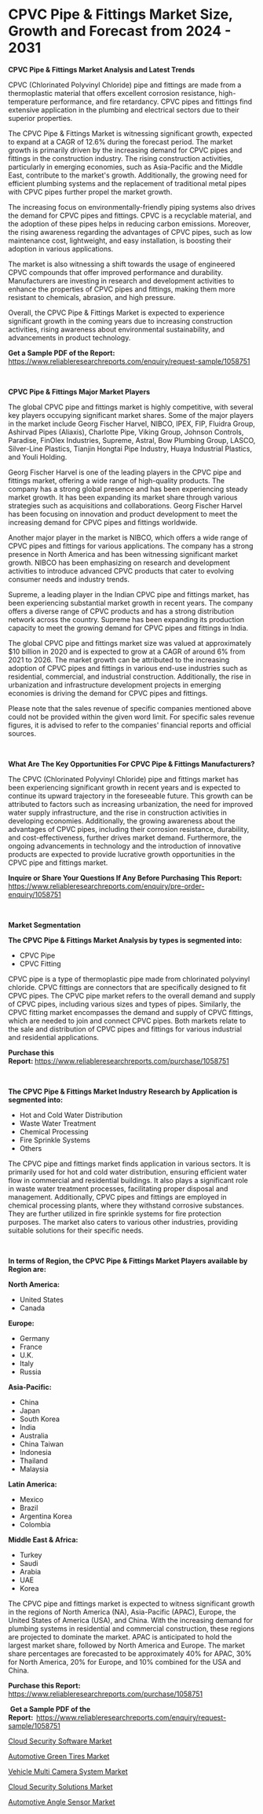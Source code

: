 <p><h1>CPVC Pipe & Fittings Market Size, Growth and Forecast from 2024 - 2031</h1></p><p><strong>CPVC Pipe & Fittings Market Analysis and Latest Trends</strong></p>
<p><p>CPVC (Chlorinated Polyvinyl Chloride) pipe and fittings are made from a thermoplastic material that offers excellent corrosion resistance, high-temperature performance, and fire retardancy. CPVC pipes and fittings find extensive application in the plumbing and electrical sectors due to their superior properties.</p><p>The CPVC Pipe & Fittings Market is witnessing significant growth, expected to expand at a CAGR of 12.6% during the forecast period. The market growth is primarily driven by the increasing demand for CPVC pipes and fittings in the construction industry. The rising construction activities, particularly in emerging economies, such as Asia-Pacific and the Middle East, contribute to the market's growth. Additionally, the growing need for efficient plumbing systems and the replacement of traditional metal pipes with CPVC pipes further propel the market growth.</p><p>The increasing focus on environmentally-friendly piping systems also drives the demand for CPVC pipes and fittings. CPVC is a recyclable material, and the adoption of these pipes helps in reducing carbon emissions. Moreover, the rising awareness regarding the advantages of CPVC pipes, such as low maintenance cost, lightweight, and easy installation, is boosting their adoption in various applications.</p><p>The market is also witnessing a shift towards the usage of engineered CPVC compounds that offer improved performance and durability. Manufacturers are investing in research and development activities to enhance the properties of CPVC pipes and fittings, making them more resistant to chemicals, abrasion, and high pressure.</p><p>Overall, the CPVC Pipe & Fittings Market is expected to experience significant growth in the coming years due to increasing construction activities, rising awareness about environmental sustainability, and advancements in product technology.</p></p>
<p><strong>Get a Sample PDF of the Report:&nbsp;</strong> <a href="https://www.reliableresearchreports.com/enquiry/request-sample/1058751">https://www.reliableresearchreports.com/enquiry/request-sample/1058751</a></p>
<p>&nbsp;</p>
<p><strong>CPVC Pipe & Fittings Major Market Players</strong></p>
<p><p>The global CPVC pipe and fittings market is highly competitive, with several key players occupying significant market shares. Some of the major players in the market include Georg Fischer Harvel, NIBCO, IPEX, FIP, Fluidra Group, Ashirvad Pipes (Aliaxis), Charlotte Pipe, Viking Group, Johnson Controls, Paradise, FinOlex Industries, Supreme, Astral, Bow Plumbing Group, LASCO, Silver-Line Plastics, Tianjin Hongtai Pipe Industry, Huaya Industrial Plastics, and Youli Holding.</p><p>Georg Fischer Harvel is one of the leading players in the CPVC pipe and fittings market, offering a wide range of high-quality products. The company has a strong global presence and has been experiencing steady market growth. It has been expanding its market share through various strategies such as acquisitions and collaborations. Georg Fischer Harvel has been focusing on innovation and product development to meet the increasing demand for CPVC pipes and fittings worldwide.</p><p>Another major player in the market is NIBCO, which offers a wide range of CPVC pipes and fittings for various applications. The company has a strong presence in North America and has been witnessing significant market growth. NIBCO has been emphasizing on research and development activities to introduce advanced CPVC products that cater to evolving consumer needs and industry trends.</p><p>Supreme, a leading player in the Indian CPVC pipe and fittings market, has been experiencing substantial market growth in recent years. The company offers a diverse range of CPVC products and has a strong distribution network across the country. Supreme has been expanding its production capacity to meet the growing demand for CPVC pipes and fittings in India.</p><p>The global CPVC pipe and fittings market size was valued at approximately $10 billion in 2020 and is expected to grow at a CAGR of around 6% from 2021 to 2026. The market growth can be attributed to the increasing adoption of CPVC pipes and fittings in various end-use industries such as residential, commercial, and industrial construction. Additionally, the rise in urbanization and infrastructure development projects in emerging economies is driving the demand for CPVC pipes and fittings.</p><p>Please note that the sales revenue of specific companies mentioned above could not be provided within the given word limit. For specific sales revenue figures, it is advised to refer to the companies' financial reports and official sources.</p></p>
<p>&nbsp;</p>
<p><strong>What Are The Key Opportunities For CPVC Pipe & Fittings Manufacturers?</strong></p>
<p><p>The CPVC (Chlorinated Polyvinyl Chloride) pipe and fittings market has been experiencing significant growth in recent years and is expected to continue its upward trajectory in the foreseeable future. This growth can be attributed to factors such as increasing urbanization, the need for improved water supply infrastructure, and the rise in construction activities in developing economies. Additionally, the growing awareness about the advantages of CPVC pipes, including their corrosion resistance, durability, and cost-effectiveness, further drives market demand. Furthermore, the ongoing advancements in technology and the introduction of innovative products are expected to provide lucrative growth opportunities in the CPVC pipe and fittings market.</p></p>
<p><strong>Inquire or Share Your Questions If Any Before Purchasing This Report:</strong> <a href="https://www.reliableresearchreports.com/enquiry/pre-order-enquiry/1058751">https://www.reliableresearchreports.com/enquiry/pre-order-enquiry/1058751</a></p>
<p>&nbsp;</p>
<p><strong>Market Segmentation</strong></p>
<p><strong>The CPVC Pipe & Fittings Market Analysis by types is segmented into:</strong></p>
<p><ul><li>CPVC Pipe</li><li>CPVC Fitting</li></ul></p>
<p><p>CPVC pipe is a type of thermoplastic pipe made from chlorinated polyvinyl chloride. CPVC fittings are connectors that are specifically designed to fit CPVC pipes. The CPVC pipe market refers to the overall demand and supply of CPVC pipes, including various sizes and types of pipes. Similarly, the CPVC fitting market encompasses the demand and supply of CPVC fittings, which are needed to join and connect CPVC pipes. Both markets relate to the sale and distribution of CPVC pipes and fittings for various industrial and residential applications.</p></p>
<p><strong>Purchase this Report:&nbsp;</strong><a href="https://www.reliableresearchreports.com/purchase/1058751">https://www.reliableresearchreports.com/purchase/1058751</a></p>
<p>&nbsp;</p>
<p><strong>The CPVC Pipe & Fittings Market Industry Research by Application is segmented into:</strong></p>
<p><ul><li>Hot and Cold Water Distribution</li><li>Waste Water Treatment</li><li>Chemical Processing</li><li>Fire Sprinkle Systems</li><li>Others</li></ul></p>
<p><p>The CPVC pipe and fittings market finds application in various sectors. It is primarily used for hot and cold water distribution, ensuring efficient water flow in commercial and residential buildings. It also plays a significant role in waste water treatment processes, facilitating proper disposal and management. Additionally, CPVC pipes and fittings are employed in chemical processing plants, where they withstand corrosive substances. They are further utilized in fire sprinkle systems for fire protection purposes. The market also caters to various other industries, providing suitable solutions for their specific needs.</p></p>
<p>&nbsp;</p>
<p><strong>In terms of Region, the CPVC Pipe & Fittings Market Players available by Region are:</strong></p>
<p>
    <p> <strong> North America: </strong>
        <ul>
            <li>United States</li>
            <li>Canada</li>
        </ul>
        </p> 
    <p> <strong> Europe: </strong>
        <ul>
            <li>Germany</li>
            <li>France</li>
            <li>U.K.</li>
            <li>Italy</li>
            <li>Russia</li>
        </ul>
        </p> 
    <p> <strong> Asia-Pacific: </strong>
        <ul>
            <li>China</li>
            <li>Japan</li>
            <li>South Korea</li>
            <li>India</li>
            <li>Australia</li>
            <li>China Taiwan</li>
            <li>Indonesia</li>
            <li>Thailand</li>
            <li>Malaysia</li>
        </ul>
        </p> 
    <p> <strong> Latin America: </strong>
        <ul>
            <li>Mexico</li>
            <li>Brazil</li>
            <li>Argentina Korea</li>
            <li>Colombia</li>
        </ul>
        </p> 
    <p> <strong> Middle East & Africa: </strong>
        <ul>
            <li>Turkey</li>
            <li>Saudi</li>
            <li>Arabia</li>
            <li>UAE</li>
            <li>Korea</li>
        </ul>
    </p>
    </p>
<p><p>The CPVC pipe and fittings market is expected to witness significant growth in the regions of North America (NA), Asia-Pacific (APAC), Europe, the United States of America (USA), and China. With the increasing demand for plumbing systems in residential and commercial construction, these regions are projected to dominate the market. APAC is anticipated to hold the largest market share, followed by North America and Europe. The market share percentages are forecasted to be approximately 40% for APAC, 30% for North America, 20% for Europe, and 10% combined for the USA and China.</p></p>
<p><strong>Purchase this Report: </strong><a href="https://www.reliableresearchreports.com/purchase/1058751">https://www.reliableresearchreports.com/purchase/1058751</a></p>
<p>&nbsp;<strong>Get a Sample PDF of the Report:&nbsp;&nbsp;</strong><a href="https://www.reliableresearchreports.com/enquiry/request-sample/1058751">https://www.reliableresearchreports.com/enquiry/request-sample/1058751</a></p>
<p><strong></strong></p>
<p><p><a href="https://github.com/jonneygiverf/Market-Research-Report-List-2/blob/main/cloud-security-software-market.md">Cloud Security Software Market</a></p><p><a href="https://medium.com/@fernjenkins4565/automotive-green-tires-market-competitive-analysis-market-trends-and-forecast-to-2031-abb17155eb16">Automotive Green Tires Market</a></p><p><a href="https://www.linkedin.com/pulse/vehicle-multi-camera-system-market-research-report-forecasted-nom4e?trackingId=yTUQ5UeaR4SVMCzI5IsEqg%3D%3D">Vehicle Multi Camera System Market</a></p><p><a href="https://github.com/prosalinda88/Market-Research-Report-List-2/blob/main/cloud-security-solutions-market.md">Cloud Security Solutions Market</a></p><p><a href="https://www.linkedin.com/pulse/automotive-angle-sensor-market-insights-players-forecast-kzaje?trackingId=6F12fU%2F%2BSraJT30MzWqQ8A%3D%3D">Automotive Angle Sensor Market</a></p></p>